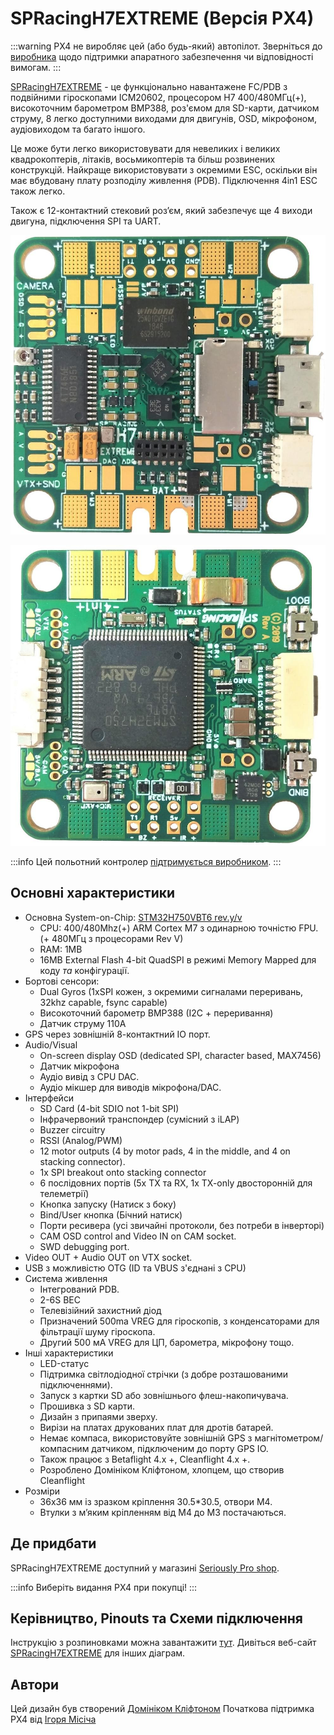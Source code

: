 # SPRacingH7EXTREME (Версія PX4)

:::warning PX4 не виробляє цей (або будь-який) автопілот. Зверніться до [виробника](https://shop.seriouslypro.com) щодо підтримки апаратного забезпечення чи відповідності вимогам. :::

[SPRacingH7EXTREME](https://shop.seriouslypro.com/sp-racing-h7-extreme) - це функціонально навантажене FC/PDB з подвійними гіроскопами ICM20602, процесором H7 400/480МГц(+), високоточним барометром BMP388, роз'ємом для SD-карти, датчиком струму, 8 легко доступними виходами для двигунів, OSD, мікрофоном, аудіовиходом та багато іншого.

Це може бути легко використовувати для невеликих і великих квадрокоптерів, літаків, восьмикоптерів та більш розвинених конструкцій. Найкраще використовувати з окремими ESC, оскільки він має вбудовану плату розподілу живлення (PDB). Підключення 4in1 ESC також легко.

Також є 12-контактний стековий роз’єм, який забезпечує ще 4 виходи двигуна, підключення SPI та UART.

![SPRacingH7EXTREME PCB Top](../../assets/flight_controller/spracingh7extreme/spracingh7extreme-top.jpg)

![SPRacingH7EXTREME PCB Bottom](../../assets/flight_controller/spracingh7extreme/spracingh7extreme-bottom.jpg)

:::info Цей польотний контролер [підтримується виробником](../flight_controller/autopilot_manufacturer_supported.md). :::

## Основні характеристики

- Основна System-on-Chip: [STM32H750VBT6 rev.y/v](https://www.st.com/en/microcontrollers-microprocessors/stm32h750vb.html)
  - CPU: 400/480Mhz(+) ARM Cortex M7 з одинарною точністю FPU. (+ 480МГц з процесорами Rev V)
  - RAM: 1MB
  - 16MB External Flash 4-bit QuadSPI в режимі Memory Mapped для коду _та_ конфігурації.
- Бортові сенсори:
  - Dual Gyros (1xSPI кожен, з окремими сигналами переривань, 32khz capable, fsync capable)
  - Високоточний барометр BMP388 (I2C + переривання)
  - Датчик струму 110A
- GPS через зовнішній 8-контактний IO порт.
- Audio/Visual
  - On-screen display OSD (dedicated SPI, character based, MAX7456)
  - Датчик мікрофона
  - Аудіо вивід з CPU DAC.
  - Аудіо мікшер для виводів мікрофона/DAC.
- Інтерфейси
  - SD Card (4-bit SDIO not 1-bit SPI)
  - Інфрачервоний транспондер (сумісний з iLAP)
  - Buzzer circuitry
  - RSSI (Analog/PWM)
  - 12 motor outputs (4 by motor pads, 4 in the middle, and 4 on stacking connector).
  - 1x SPI breakout onto stacking connector
  - 6 послідовних портів (5x TX та RX, 1x TX-only двосторонній для телеметрії)
  - Кнопка запуску (Натиск з боку)
  - Bind/User кнопка (Бічний натиск)
  - Порти ресивера (усі звичайні протоколи, без потреби в інверторі)
  - CAM OSD control and Video IN on CAM socket.
  - SWD debugging port.
- Video OUT + Audio OUT on VTX socket.
- USB з можливістю OTG (ID та VBUS з'єднані з CPU)
- Система живлення
  - Інтегрований PDB.
  - 2-6S BEC
  - Телевізійний захистний діод
  - Призначений 500ma VREG для гіроскопів, з конденсаторами для фільтрації шуму гіроскопа.
  - Другий 500 мА VREG для ЦП, барометра, мікрофону тощо.
- Інші характеристики
  - LED-статус
  - Підтримка світлодіодної стрічки (з добре розташованими підключеннями).
  - Запуск з картки SD або зовнішнього флеш-накопичувача.
  - Прошивка з SD карти.
  - Дизайн з припаями зверху.
  - Вирізи на платах друкованих плат для дротів батарей.
  - Немає компаса, використовуйте зовнішній GPS з магнітометром/компасним датчиком, підключеним до порту GPS IO.
  - Також працює з Betaflight 4.x +, Cleanflight 4.x +.
  - Розроблено Домініком Кліфтоном, хлопцем, що створив Cleanflight
- Розміри
  - 36x36 мм із зразком кріплення 30.5\*30.5, отвори M4.
  - Втулки з м’яким кріпленням від M4 до M3 постачаються.

## Де придбати

SPRacingH7EXTREME доступний у магазині [Seriously Pro shop](https://shop.seriouslypro.com/sp-racing-h7-extreme).

:::info
Виберіть видання PX4 при покупці!
:::

## Керівництво, Pinouts та Схеми підключення

Інструкцію з розпиновками можна завантажити [тут](http://seriouslypro.com/files/SPRacingH7EXTREME-Manual-latest.pdf). Дивіться веб-сайт [SPRacingH7EXTREME](http://seriouslypro.com/spracingh7extreme) для інших діаграм.

## Автори

Цей дизайн був створений [Домініком Кліфтоном](https://github.com/hydra) Початкова підтримка PX4 від [Ігоря Місіча](https://github.com/Igor-Misic)
